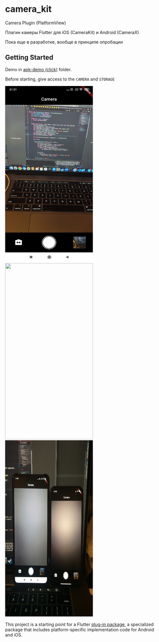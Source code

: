 # camera_kit

Camera Plugin (PlatformView)

Плагин камеры Flutter для iOS (CameraKit) и Android (CameraX)

Пока еще в разработке, вообще в принципе опробации

## Getting Started

Demo in [apk-demo (click)](https://https://github.com/FroseMan97/camerakit-plugin/tree/master/apk-demo) folder.

Before starting, give access to the ```CAMERA``` and ```STORAGE```

 <img src="screens/1.JPG" width="285" height="570"> <img src="screens/2.PNG" width="285" height="570"> <img src="screens/3.PNG" width="285" height="570">

This project is a starting point for a Flutter
[plug-in package](https://flutter.dev/developing-packages/),
a specialized package that includes platform-specific implementation code for
Android and iOS.
